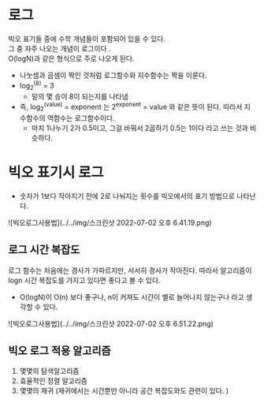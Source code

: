 # 로그 
빅오 표기들 중에 수학 개념들이 포함되어 있을 수 있다.
<br>
그 중 자주 나오는 개념이 로그이다 .  
O(logN)과 같은 형식으로 주로 나오게 된다.   

 - 나눗셈과 곱셈이 짝인 것처럼 로그함수와 지수함수는 짝을 이룬다. 
 - log<sub>2</sub><sup>(8)</sup> = 3
    - 밑의 몇 승이 8이 되는지를 나타냄 
- 즉, log<sub>2</sub><sup>(value)</sup> = exponent 는 2<sup>exponent</sup> = value 와 같은 뜻이 된다. 따라서 지수함수의 역함수는 로그함수이다. 
    - 마치 1나누기 2가 0.5이고, 그걸 바꿔서 2곱하기 0.5는 1이다 라고 쓰는 것과 비슷하다.

# 빅오 표기시 로그 
- 숫자가 1보다 작아지기 전에 2로 나눠지는 횟수를 빅오에서의 표기 방법으로 나타난다. 
  
  
![빅오로그사용법](../../img/스크린샷 2022-07-02 오후 6.41.19.png)

## 로그 시간 복잡도 
로그 함수는 처음에는 경사가 가파르지만, 서서히 경사가 작아진다. 따라서 알고리즘이 logn 시간 복잡도를 가지고 있다면 좋다고 볼 수 있다. 
- O(logN)이 O(n) 보다 좋구나, n이 커져도 시간이 별로 늘어나지 않는구나 라고 생각할 수 있다. 
  
  
![빅오로그사용법](../../img/스크린샷 2022-07-02 오후 6.51.22.png)


## 빅오 로그 적용 알고리즘 
1. 몇몇의 탐색알고리즘 
2. 효율적인 정렬 알고리즘
3. 몇몇의 재귀 (재귀에서는 시간뿐만 아니라 공간 복잡도와도 관련이 있다. )


